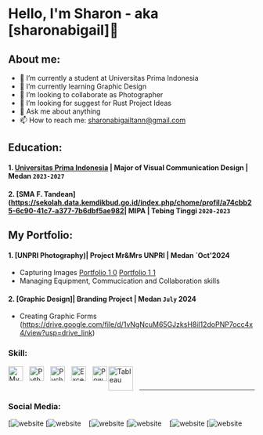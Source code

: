 # Hello, I'm Sharon - aka [sharonabigail]👋
## About me:
- 🔭 I’m currently a student at Universitas Prima Indonesia
- 🌱 I’m currently learning Graphic Design
- 👯 I’m looking to collaborate as Photographer
- 🤔 I’m looking for suggest for Rust Project Ideas
- 💬 Ask me about anything
- 📫 How to reach me: sharonabigailtann@gmail.com

## Education:
#### 1. [Universitas Prima Indonesia](https://unprimdn.ac.id/) | Major of Visual Communication Design | Medan `2023-2027`
#### 2. [SMA F. Tandean](https://sekolah.data.kemdikbud.go.id/index.php/chome/profil/a74cbb25-6c90-41c7-a377-7b6dbf5ae982| MIPA | Tebing Tinggi `2020-2023`

## My Portfolio:
#### 1. [UNPRI Photography)| Project Mr&Mrs UNPRI | Medan `Oct'2024
   - Capturing Images [Portfolio 1 0](https://github.com/user-attachments/assets/7628bebd-ed26-4097-a5ba-817f9207ede6) [Portfolio 1 1](https://github.com/user-attachments/assets/bbaa1cf0-f3f6-45be-8022-0c9634f516d6)
   - Managing Equipment, Commucication and Collaboration skills
#### 2. [Graphic Design]| Branding Project | Medan `July` 2024
   - Creating Graphic Forms (https://drive.google.com/file/d/1vNgNcuM65GJzksH8il12doPNP7occ4x4/view?usp=drive_link)

### Skill:

[<img align="left" alt="MySQL" width="30px" src="https://cdn.jsdelivr.net/gh/devicons/devicon/icons/mysql/mysql-original.svg" style="padding-right:10px;" />][webdev]
[<img align="left" alt="Python" width="30px" src="https://upload.wikimedia.org/wikipedia/commons/thumb/c/c3/Python-logo-notext.svg/110px-Python-logo-notext.svg.png?20100317150552" style="padding-right:10px;" />][webdev]
[<img align="left" alt="Pycharm" width="30px" src="https://upload.wikimedia.org/wikipedia/commons/thumb/1/1d/PyCharm_Icon.svg/220px-PyCharm_Icon.svg.png" style="padding-right:10px;" />][webdev]
[<img align="left" alt="Excel" width="30px" src="https://is2-ssl.mzstatic.com/image/thumb/Purple126/v4/a8/fd/5a/a8fd5a84-c6f1-355f-3b9f-6e86598efaa3/XCEL.png/1200x630bb.png" style="padding-right:10px;" />][webdev]
[<img align="left" alt="Power BI" width="30px" src="https://powerbi.microsoft.com/pictures/application-logos/svg/powerbi.svg" style="padding-right:0px;" />][webdev]
[<img align="left" alt="Tableau" width="50px" src="https://logos-world.net/wp-content/uploads/2021/10/Tableau-Symbol.png" style="padding-right:10px;" />][webdev]

<br />
<br />

---
### Social Media:
[![website](https://twitter.com/sharonabigail-light-mode-only)
[![website](https://twitter.com/sharonabigail-dark-mode-only)
&nbsp;&nbsp;
[![website](https://www.linkedin.com/in/sharonabigail-light-mode-only)
[![website](https://www.linkedin.com/in/sharonabigail-dark-mode-only)
&nbsp;&nbsp;
[![website](https://instagram.com/sharonabigail-light-mode-only)
[![website](https://instagram.com/sharonabigail-dark-mode-only)



[webdev]: https://github.com/sharonabigail/sharonabigail
